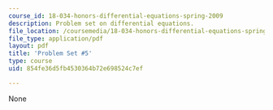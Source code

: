 ```yaml
---
course_id: 18-034-honors-differential-equations-spring-2009
description: Problem set on differential equations.
file_location: /coursemedia/18-034-honors-differential-equations-spring-2009/854fe36d5fb4530364b72e698524c7ef_MIT18_034s09_pset05.pdf
file_type: application/pdf
layout: pdf
title: 'Problem Set #5'
type: course
uid: 854fe36d5fb4530364b72e698524c7ef

---
```

None